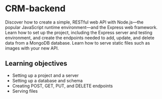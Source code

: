 # CRM-backend
Discover how to create a simple, RESTful web API with Node.js—the popular JavaScript runtime environment—and the Express web framework. 
Learn how to set up the project, including the Express server and testing environment, and create the endpoints needed to add, update, and delete data from a MongoDB database. 
Learn how to serve static files such as images with your new API.

## Learning objectives
- Setting up a project and a server
- Setting up a database and schema
- Creating POST, GET, PUT, and DELETE endpoints
- Serving files
